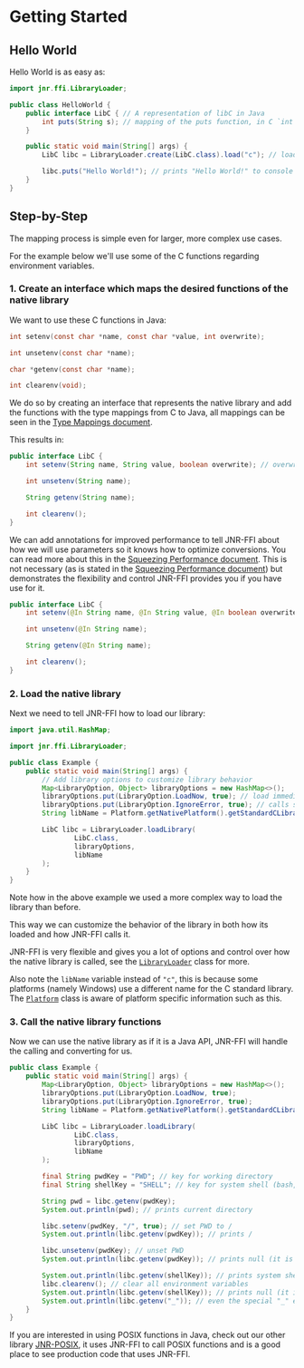 # Getting Started

## Hello World

Hello World is as easy as:

```java
import jnr.ffi.LibraryLoader;

public class HelloWorld {
    public interface LibC { // A representation of libC in Java
        int puts(String s); // mapping of the puts function, in C `int puts(const char *s);`
    }

    public static void main(String[] args) {
        LibC libc = LibraryLoader.create(LibC.class).load("c"); // load the "c" library into the libc variable

        libc.puts("Hello World!"); // prints "Hello World!" to console
    }
}
```

## Step-by-Step

The mapping process is simple even for larger, more complex use cases.

For the example below we'll use some of the C functions regarding environment variables.

### 1. Create an interface which maps the desired functions of the native library

We want to use these C functions in Java:

```c
int setenv(const char *name, const char *value, int overwrite);

int unsetenv(const char *name);

char *getenv(const char *name);

int clearenv(void);
```

We do so by creating an interface that represents the native library and add the functions with the type mappings from C
to Java, all mappings can be seen in the [Type Mappings document](TypeMappings.md).

This results in:

```java
public interface LibC {
    int setenv(String name, String value, boolean overwrite); // overwrite can be int but boolean makes more sense

    int unsetenv(String name);

    String getenv(String name);

    int clearenv();
}
```

We can add annotations for improved performance to tell JNR-FFI about how we will use parameters so it knows how to
optimize conversions. You can read more about this in the [Squeezing Performance document](SqueezingPerformance.md).
This is not necessary (as is stated in the [Squeezing Performance document](SqueezingPerformance.md)) but demonstrates
the flexibility and control JNR-FFI provides you if you have use for it.

```java
public interface LibC {
    int setenv(@In String name, @In String value, @In boolean overwrite);

    int unsetenv(@In String name);

    String getenv(@In String name);

    int clearenv();
}
```

### 2. Load the native library

Next we need to tell JNR-FFI how to load our library:

```java
import java.util.HashMap;

import jnr.ffi.LibraryLoader;

public class Example {
    public static void main(String[] args) {
        // Add library options to customize library behavior
        Map<LibraryOption, Object> libraryOptions = new HashMap<>();
        libraryOptions.put(LibraryOption.LoadNow, true); // load immediately instead of lazily (ie on first use)
        libraryOptions.put(LibraryOption.IgnoreError, true); // calls shouldn't save last errno after call
        String libName = Platform.getNativePlatform().getStandardCLibraryName(); // platform specific name for libC

        LibC libc = LibraryLoader.loadLibrary(
                LibC.class,
                libraryOptions,
                libName
        );
    }
}
```

Note how in the above example we used a more complex way to load the library than before.

This way we can customize the behavior of the library in both how its loaded and how JNR-FFI calls it.

JNR-FFI is very flexible and gives you a lot of options and control over how the native library is called, see the
[`LibraryLoader`](../src/main/java/jnr/ffi/LibraryLoader.java) class for more.

Also note the `libName` variable instead of `"c"`, this is because some platforms (namely Windows) use a different name
for the C standard library. The [`Platform`](../src/main/java/jnr/ffi/Platform.java) class is aware of platform specific
information such as this.

### 3. Call the native library functions

Now we can use the native library as if it is a Java API, JNR-FFI will handle the calling and converting for us.

```java
public class Example {
    public static void main(String[] args) {
        Map<LibraryOption, Object> libraryOptions = new HashMap<>();
        libraryOptions.put(LibraryOption.LoadNow, true);
        libraryOptions.put(LibraryOption.IgnoreError, true);
        String libName = Platform.getNativePlatform().getStandardCLibraryName();

        LibC libc = LibraryLoader.loadLibrary(
                LibC.class,
                libraryOptions,
                libName
        );

        final String pwdKey = "PWD"; // key for working directory
        final String shellKey = "SHELL"; // key for system shell (bash, zsh etc)

        String pwd = libc.getenv(pwdKey);
        System.out.println(pwd); // prints current directory

        libc.setenv(pwdKey, "/", true); // set PWD to /
        System.out.println(libc.getenv(pwdKey)); // prints /

        libc.unsetenv(pwdKey); // unset PWD
        System.out.println(libc.getenv(pwdKey)); // prints null (it is null not the String "null")

        System.out.println(libc.getenv(shellKey)); // prints system shell, /bin/bash on most Unixes
        libc.clearenv(); // clear all environment variables
        System.out.println(libc.getenv(shellKey)); // prints null (it is null not the String "null")
        System.out.println(libc.getenv("_")); // even the special "_" environment variable is now null
    }
}
```

If you are interested in using POSIX functions in Java, check out our other
library [JNR-POSIX](https://github.com/jnr/jnr-posix), it uses JNR-FFI to call POSIX functions and is a good place to
see production code that uses JNR-FFI.
